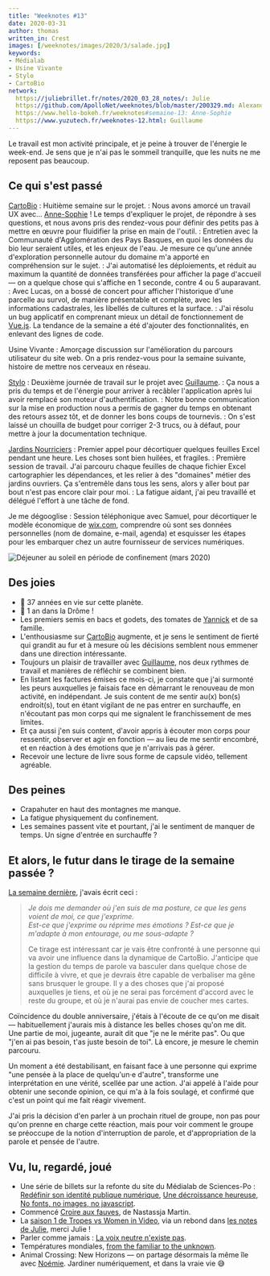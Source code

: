 ```yaml
---
title: "Weeknotes #13"
date: 2020-03-31
author: thomas
written_in: Crest
images: [/weeknotes/images/2020/3/salade.jpg]
keywords:
- Médialab
- Usine Vivante
- Stylo
- CartoBio
network:
  https://juliebrillet.fr/notes/2020_03_28_notes/: Julie
  https://github.com/ApolloNet/weeknotes/blob/master/200329.md: Alexandre
  https://www.hello-bokeh.fr/weeknotes#semaine-13: Anne-Sophie
  https://www.yuzutech.fr/weeknotes-12.html: Guillaume
---
```


Le travail est mon activité principale, et je peine à trouver
de l'énergie le week-end. Je sens que je n'ai pas le sommeil tranquille,
que les nuits ne me reposent pas beaucoup.

<!--more-->

## Ce qui s'est passé

[CartoBio]
: Huitième semaine sur le projet.
: Nous avons amorcé un travail UX avec… [Anne-Sophie] ! Le temps d'expliquer le projet,
  de répondre à ses questions, et nous avons pris des rendez-vous pour définir
  des petits pas à mettre en œuvre pour fluidifier la prise en main de l'outil.
: Entretien avec la Communauté d'Agglomération des Pays Basques, en quoi les données
  du bio leur seraient utiles, et les enjeux de l'eau. Je mesure ce qu'une année
  d'exploration personnelle autour du domaine m'a apporté en compréhension sur le sujet.
: J'ai automatisé les déploiements, et réduit au maximum la quantité de données
  transférées pour afficher la page d'accueil — on a quelque chose qui s'affiche en 1 seconde, contre 4 ou 5 auparavant.
: Avec Lucas, on a bossé de concert pour afficher l'historique d'une parcelle au survol,
  de manière présentable et complète, avec les informations cadastrales, les libellés de cultures et la surface.
: J'ai résolu un bug applicatif en comprenant mieux un détail de fonctionnement de [Vue.js](https://vuejs.org/v2/).
  La tendance de la semaine a été d'ajouter des fonctionnalités, en enlevant des lignes de code.


Usine Vivante
: Amorçage discussion sur l'amélioration du parcours utilisateur du site web.
  On a pris rendez-vous pour la semaine suivante, histoire de mettre nos cerveaux en réseau.


[Stylo]
: Deuxième journée de travail sur le projet avec [Guillaume].
: Ça nous a pris du temps et de l'énergie pour arriver à recâbler l'application
  après lui avoir remplacé son moteur d'authentification.
: Notre bonne communication sur la mise en production
  nous a permis de gagner du temps en obtenant des retours assez tôt,
  et de donner les bons coups de tournevis.
: On s'est laissé un chouilla de budget pour corriger 2-3 trucs, ou à défaut,
  pour mettre à jour la documentation technique.

[Jardins Nourriciers]
: Premier appel pour décortiquer quelques feuilles Excel pendant une heure.
  Les choses sont bien huilées, et fragiles.
: Première session de travail.
  J'ai parcouru chaque feuilles de chaque fichier Excel cartographier les dépendances,
  et les relier à des "domaines" métier des jardins ouvriers. Ça s'entremêle dans tous les sens,
  alors y aller bout par bout n'est pas encore clair pour moi.
: La fatigue aidant, j'ai peu travaillé et délégué l'effort à une tâche de fond.


Je me dégooglise
: Session téléphonique avec Samuel, pour décortiquer le modèle économique de [wix.com](https://www.wix.com),
  comprendre où sont ses données personnelles (nom de domaine, e-mail, agenda)
  et esquisser les étapes pour les embarquer chez un autre fournisseur de services numériques.



![](/weeknotes/images/2020/3/salade.jpg "Déjeuner au soleil en période de confinement (mars 2020)")

## Des joies

- 🎂 37 années en vie sur cette planète.
- 🎂 1 an dans la Drôme !
- Les premiers semis en bacs et godets, des tomates de [Yannick] et de sa famille.
- L'enthousiasme sur [CartoBio] augmente, et je sens le sentiment de fierté
  qui grandit au fur et à mesure où les décisions semblent nous emmener dans une direction
  intéressante.
- Toujours un plaisir de travailler avec [Guillaume],
  nos deux rythmes de travail et manières de réfléchir se combinent bien.
- En listant les factures émises ce mois-ci, je constate que j'ai surmonté les
  peurs auxquelles je faisais face en démarrant le renouveau de mon activité, en indépendant.
  Je suis content de me sentir au(x) bon(s) endroit(s), tout en étant vigilant
  de ne pas entrer en surchauffe, en n'écoutant pas mon corps qui me signalent
  le franchissement de mes limites.
- Et ça aussi j'en suis content, d'avoir appris à écouter mon corps
  pour ressentir, observer et agir en fonction — au lieu de me sentir encombré,
  et en réaction à des émotions que je n'arrivais pas à gérer.
- Recevoir une lecture de livre sous forme de capsule vidéo, tellement agréable.

## Des peines

- Crapahuter en haut des montagnes me manque.
- La fatigue physiquement du confinement.
- Les semaines passent vite et pourtant, j'ai le sentiment de manquer de temps.
  Un signe d'entrée en surchauffe ?


## Et alors, le futur dans le tirage de la semaine passée ?

[La semaine dernière](/weeknotes/12/), j'avais écrit ceci :

> _Je dois me demander où j'en suis de ma posture, ce que les gens voient de moi, ce que j'exprime._<br>
>  _Est-ce que j'exprime ou réprime mes émotions ? Est-ce que je m'adapte à mon entourage, ou me sous-adapte ?_
>
> Ce tirage est intéressant car je vais être confronté à une personne qui va
  avoir une influence dans la dynamique de CartoBio.
>  J'anticipe que la gestion du temps de parole va basculer dans quelque chose de difficile à vivre,
  et que je devrais être capable de verbaliser ma gêne sans brusquer le groupe.
  Il y a des choses que j'ai proposé auxquelles je tiens, et où je ne serai pas forcément
  d'accord avec le reste du groupe, et où je n'aurai pas envie de coucher mes cartes.


Coïncidence du double anniversaire, j'étais à l'écoute de ce qu'on me disait —
habituellement j'aurais mis à distance les belles choses qu'on me dit.
Une partie de moi, jugeante, aurait dit que "je ne le mérite pas". Ou que "j'en ai pas besoin, t'as juste besoin de toi".
Là encore, je mesure le chemin parcouru.

Un moment a été destabilisant, en faisant face à une personne qui exprime
"une pensée à la place de quelqu'un·e d'autre", transforme une interprétation
en une vérité, scellée par une action.
J'ai appelé à l'aide pour obtenir une seconde opinion, ce qui m'a à la fois soulagé,
et confirmé que c'est un point qui me fait réagir vivement.

J'ai pris la décision d'en parler à un prochain rituel de groupe,
non pas pour qu'on prenne en charge cette réaction, mais pour
voir comment le groupe se préoccupe de la notion d'interruption de parole,
et d'appropriation de la parole et pensée de l'autre.


## Vu, lu, regardé, joué

- Une série de billets sur la refonte du site du Médialab de Sciences-Po :
  [Redéfinir son identité publique numérique](https://medialab.sciencespo.fr/actu/redefinir-son-identite-publique-numerique/),
  [Une décroissance heureuse](https://julie-blanc.fr/blog/2020-03-25_medialab-1/),
  [No fonts, no images, no javascript](https://julie-blanc.fr/blog/2020-03-27_medialab-2/).
- Commencé [Croire aux fauves](http://www.gallimard.fr/Catalogue/GALLIMARD/Verticales/Verticales/Croire-aux-fauves),
  de Nastassja Martin.
- La [saison 1 de Tropes vs Women in Video](https://www.youtube.com/playlist?list=PLn4ob_5_ttEaA_vc8F3fjzE62esf9yP61),
  via un rebond dans [les notes de Julie](https://juliebrillet.fr/notes/2020_03_28_notes/), merci Julie !
- Parler comme jamais : [La voix neutre n'existe pas](https://www.binge.audio/la-voix-neutre-nexiste-pas/).
- Températures mondiales, [from the familiar to the unknown](https://www.climate-lab-book.ac.uk/2020/from-the-familiar-to-the-unknown/).
- Animal Crossing: New Horizons — on partage désormais la même île avec [Noémie].
  Jardiner numériquement, et dans la vraie vie 😅



[détour.studio]: /
[Stylo]: https://github.com/EcrituresNumeriques/stylo
[Jardins Nourriciers]: https://www.lesjardinsnourriciers.com/
[CartoBio]: http://cartobio.org/

[Sofia]: https://twitter.com/sofiaboulaarab
[Yannick]: https://elsif.fr/
[Anne-Sophie]: https://hello-bokeh.fr
[Noémie]: https://noemiegirard.co
[Antoine]: https://www.quaternum.net/
[Guillaume]: https://www.yuzutech.fr/
